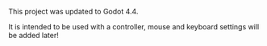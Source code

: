 This project was updated to Godot 4.4.

It is intended to be used with a controller, mouse and keyboard settings will be added later!
